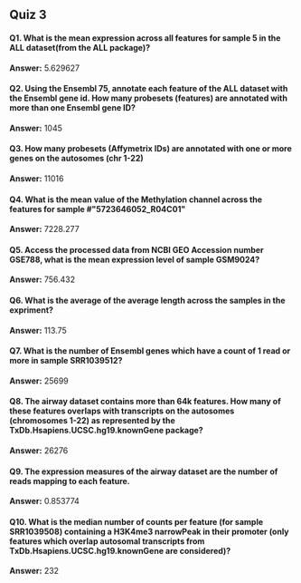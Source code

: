 ## Quiz 3

#### Q1. What is the mean expression across all features for sample 5 in the ALL dataset(from the ALL package)?
<p><b>Answer:</b> 5.629627</p>

#### Q2. Using the Ensembl 75, annotate each feature of the ALL dataset with the Ensembl gene id. How many probesets (features) are annotated with more than one Ensembl gene ID?
<p><b>Answer:</b> 1045</p>

#### Q3. How many probesets (Affymetrix IDs) are annotated with one or more genes on the autosomes (chr 1-22)
<p><b>Answer:</b> 11016</p>

#### Q4. What is the mean value of the Methylation channel across the features for sample #"5723646052_R04C01"
<p><b>Answer:</b> 7228.277</p>

#### Q5. Access the processed data from NCBI GEO Accession number GSE788, what is the mean expression level of sample GSM9024?
<p><b>Answer:</b> 756.432</p>

#### Q6. What is the average of the average length across the samples in the expriment?
<p><b>Answer:</b> 113.75</p>

#### Q7. What is the number of Ensembl genes which have a count of 1 read or more in sample SRR1039512?
<p><b>Answer:</b> 25699</p>

#### Q8. The airway dataset contains more than 64k features. How many of these features overlaps with transcripts on the autosomes (chromosomes 1-22) as represented by the TxDb.Hsapiens.UCSC.hg19.knownGene package? 
<p><b>Answer:</b> 26276</p>

#### Q9. The expression measures of the airway dataset are the number of reads mapping to each feature.
<p><b>Answer:</b> 0.853774</p>

#### Q10. What is the median number of counts per feature (for sample SRR1039508) containing a H3K4me3 narrowPeak in their promoter (only features which overlap autosomal transcripts from TxDb.Hsapiens.UCSC.hg19.knownGene are considered)?
<p><b>Answer:</b> 232</p>
